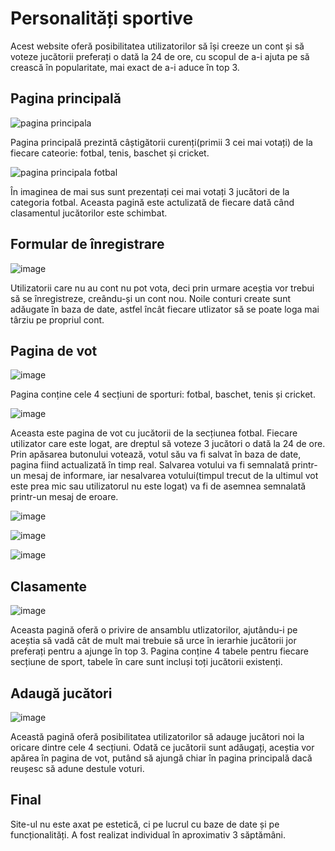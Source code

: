 # Personalități sportive

Acest website oferă posibilitatea utilizatorilor să își creeze un cont și să voteze jucătorii preferați o dată la 24 de ore, cu scopul de a-i ajuta pe să crească în popularitate, mai exact de a-i aduce în top 3. 


## Pagina principală

![pagina principala](https://user-images.githubusercontent.com/58972630/227964898-2f8b6111-7794-4b3c-9873-869bfd12def7.png)

Pagina principală prezintă câștigătorii curenți(primii 3 cei mai votați) de la fiecare cateorie: fotbal, tenis, baschet și cricket. 

![pagina principala fotbal](https://user-images.githubusercontent.com/58972630/227966677-8feef634-c880-4fd0-90a5-b1e96026231d.png)

În imaginea de mai sus sunt prezentați cei mai votați 3 jucători de la categoria fotbal. Aceasta pagină este actulizată de fiecare dată când clasamentul jucătorilor este schimbat. 

## Formular de înregistrare

![image](https://user-images.githubusercontent.com/58972630/227968949-ddaeab34-3528-48bc-95be-0d69839f19bc.png)

Utilizatorii care nu au cont nu pot vota, deci prin urmare aceștia vor trebui să se înregistreze, creându-și un cont nou. Noile conturi create sunt adăugate în baza de date, astfel încât fiecare utlizator să se poate loga mai târziu pe propriul cont. 

## Pagina de vot

![image](https://user-images.githubusercontent.com/58972630/227970517-e426dabe-7492-4e2e-8c5f-6a0e0dcf053b.png)

Pagina conține cele 4 secțiuni de sporturi: fotbal, baschet, tenis și cricket. 

![image](https://user-images.githubusercontent.com/58972630/227971038-627f9f17-06da-4efa-b401-cb4223753b94.png)

Aceasta este pagina de vot cu jucătorii de la secțiunea fotbal. Fiecare utilizator care este logat, are dreptul să voteze 3 jucători o dată la 24 de ore. Prin apăsarea butonului votează, votul său va fi salvat în baza de date, pagina fiind actualizată în timp real. Salvarea votului va fi semnalată printr-un mesaj de informare, iar nesalvarea votului(timpul trecut de la ultimul vot este prea mic sau utilizatorul nu este logat) va fi de asemnea semnalată printr-un mesaj de eroare. 

![image](https://user-images.githubusercontent.com/58972630/227972650-85d1855c-b914-4789-ba10-cd99d872ebdd.png)

![image](https://user-images.githubusercontent.com/58972630/227972772-66491261-38ea-416d-a68b-fea18f672115.png)

![image](https://user-images.githubusercontent.com/58972630/227972932-65628aec-098c-498a-8af4-d1aee345a4fb.png)


## Clasamente

![image](https://user-images.githubusercontent.com/58972630/227973653-46ce87b0-5d3e-44e4-a967-303ac0887773.png)

Aceasta pagină oferă o privire de ansamblu utlizatorilor, ajutându-i pe aceștia să vadă cât de mult mai trebuie să urce în ierarhie jucătorii jor preferați pentru a ajunge în top 3. Pagina conține 4 tabele pentru fiecare secțiune de sport, tabele în care sunt incluși toți jucătorii existenți. 

## Adaugă jucători

![image](https://user-images.githubusercontent.com/58972630/227974773-ab312c8d-7e28-4d3b-81cc-df116cb937b8.png)

Această pagină oferă posibilitatea utilizatorilor să adauge jucători noi la oricare dintre cele 4 secțiuni. Odată ce jucătorii sunt adăugați, aceștia vor apărea în pagina de vot, putând să ajungă chiar în pagina principală dacă reușesc să adune destule voturi. 

## Final

Site-ul nu este axat pe estetică, ci pe lucrul cu baze de date și pe funcționalități. A fost realizat individual în aproximativ 3 săptămâni. 






